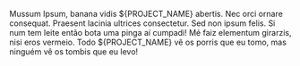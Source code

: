 Mussum Ipsum, banana vidis ${PROJECT_NAME} abertis. Nec orci ornare consequat. Praesent lacinia ultrices consectetur. Sed non ipsum felis. Si num tem leite então bota uma pinga aí cumpadi! Mé faiz elementum girarzis, nisi eros vermeio. Todo ${PROJECT_NAME} vê os porris que eu tomo, mas ninguém vê os tombis que eu levo!
